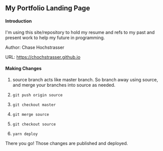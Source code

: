 ## My Portfolio Landing Page

#### Introduction

I'm using this site/repository to hold my resume and refs to my past and present work to help my future in programming.

Author: Chase Hochstrasser

URL: https://chochstrasser.github.io


#### Making Changes

1. source branch acts like master branch. So branch away using source, and merge your branches into source as needed.

2. `git push origin source`

3. `git checkout master`

4. `git merge source`

5. `git checkout source`

6. `yarn deploy`

There you go! Those changes are published and deployed.

